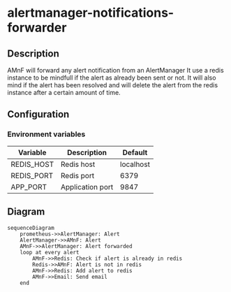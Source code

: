 # alertmanager-notifications-forwarder

## Description

AMnF will forward any alert notification from an AlertManager
It use a redis instance to be mindfull if the alert as already been sent or not.
It will also mind if the alert has been resolved and will delete the alert from the redis instance after a certain amount of time.

## Configuration

### Environment variables

| Variable | Description | Default |
|----------|-------------|---------|
| REDIS_HOST | Redis host | localhost |
| REDIS_PORT | Redis port | 6379 |
| APP_PORT | Application port | 9847 |

## Diagram

```mermaid
sequenceDiagram
    prometheus->>AlertManager: Alert
    AlertManager->>AMnF: Alert
    AMnF->>AlertManager: Alert forwarded
    loop at every alert
        AMnF->>Redis: Check if alert is already in redis
        Redis->>AMnF: Alert is not in redis
        AMnF->>Redis: Add alert to redis
        AMnF->>Email: Send email
    end
```
